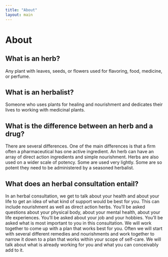 ```yaml
---
title: "About"
layout: main
---
```


# About

## What is an herb?

Any plant with leaves, seeds, or flowers used for flavoring, food, medicine, or perfume.

## What is an herbalist?

Someone who uses plants for healing and nourishment and dedicates their lives to working with medicinal plants.

## What is the difference between an herb and a drug?

There are several differences. One of the main differences is that a firm often a pharmaceutical has one active ingredient. An herb can have an array of direct action ingredients and simple nourishment. Herbs are also used on a wider scale of potency. Some are used very lightly. Some are so potent they need to be administered by a seasoned herbalist.

## What does an herbal consultation entail?

In an herbal consultation, we get to talk about your health and about your life to get an idea of what kind of support would be best for you. This can include nourishment as well as direct action herbs. You’ll be asked questions about your physical body, about your mental health, about your life experiences. You’ll be asked about your job and your hobbies. You’ll be asked what is most important to you in this consultation. We will work together to come up with a plan that works best for you. Often we will start with several different remedies and nourishments and work together to narrow it down to a plan that works within your scope of self-care. We will talk about what is already working for you and what you can conceivably add to it.
